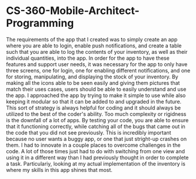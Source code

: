 # CS-360-Mobile-Architect-Programming

The requirements of the app that I created was to simply create an app where you are able to login, enable push notifications, and create a table such that you are able to log the contents of your inventory, as well as their individual quantities, into the app. In order for the app to have these features and support user needs, it was necessary for the app to only have three screens, one for login, one for enabling different notifications, and one for storing, manipulating, and displaying the stock of your inventory. By making all the icons able to be seen easily and giving them pictures that match their uses cases, users should be able to easily understand and use the app. I approached the app by trying to make it simple to use while also keeping it modular so that it can be added to and upgraded in the future. This sort of strategy is always helpful for coding and it should always be utilized to the best of the coder's ability. Too much complexity or rigidness is the downfall of a lot of apps. By testing your code, you are able to ensure that it functioning correctly, while catching all of the bugs that came out in the code that you did not see previously. This is incredibly important because no user wants a buggy app, or one that just stright-up crashes on them. I had to innovate in a couple places to overcome challenges in the code. A lot of those times just had to do with switching from one view and using it in a different way than I had previously thought in order to complete a task. Particulariy, looking at my actual implementation of the inventory is where my skills in this app shines that most.
